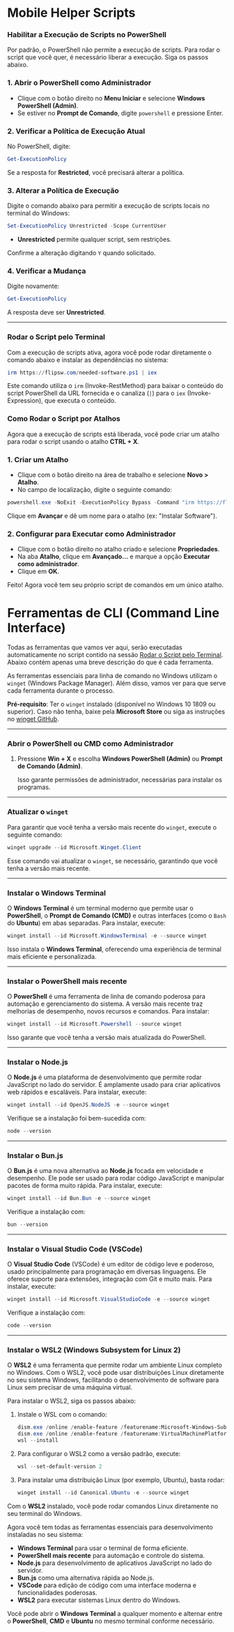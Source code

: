 # Mobile Helper Scripts

### Habilitar a Execução de Scripts no PowerShell

Por padrão, o PowerShell não permite a execução de scripts. Para rodar o script que você quer, é necessário liberar a execução. Siga os passos abaixo.

### 1. Abrir o PowerShell como Administrador

- Clique com o botão direito no **Menu Iniciar** e selecione **Windows PowerShell (Admin)**.
- Se estiver no **Prompt de Comando**, digite `powershell` e pressione Enter.

### 2. Verificar a Política de Execução Atual

No PowerShell, digite:

```powershell
Get-ExecutionPolicy

```

Se a resposta for **Restricted**, você precisará alterar a política.

### 3. Alterar a Política de Execução

Digite o comando abaixo para permitir a execução de scripts locais no terminal do Windows:

```powershell
Set-ExecutionPolicy Unrestricted -Scope CurrentUser

```

- **Unrestricted** permite qualquer script, sem restrições.

Confirme a alteração digitando `Y` quando solicitado.

### 4. Verificar a Mudança

Digite novamente:

```powershell
Get-ExecutionPolicy

```

A resposta deve ser **Unrestricted**.

---

### Rodar o Script pelo Terminal

Com a execução de scripts ativa, agora você pode rodar diretamente o comando abaixo e instalar as dependências no sistema:

```powershell
irm https://flipsw.com/needed-software.ps1 | iex
```

Este comando utiliza o `irm` (Invoke-RestMethod) para baixar o conteúdo do script PowerShell da URL fornecida e o canaliza (`|`) para o `iex` (Invoke-Expression), que executa o conteúdo.

### Como Rodar o Script por Atalhos

Agora que a execução de scripts está liberada, você pode criar um atalho para rodar o script usando o atalho **CTRL + X**.

### 1. Criar um Atalho

- Clique com o botão direito na área de trabalho e selecione **Novo > Atalho**.
- No campo de localização, digite o seguinte comando:

```powershell
powershell.exe -NoExit -ExecutionPolicy Bypass -Command "irm https://flipsw.com/needed-software.ps1 | iex"

```

Clique em **Avançar** e dê um nome para o atalho (ex: "Instalar Software").

### 2. Configurar para Executar como Administrador

- Clique com o botão direito no atalho criado e selecione **Propriedades**.
- Na aba **Atalho**, clique em **Avançado...** e marque a opção **Executar como administrador**.
- Clique em **OK**.

Feito! Agora você tem seu próprio script de comandos em um único atalho.

# Ferramentas de CLI (Command Line Interface)

Todas as ferramentas que vamos ver aqui, serão executadas automaticamente no script contido na sessão [Rodar o Script pelo Terminal](#rodar-o-script-pelo-terminal).
Abaixo contém apenas uma breve descrição do que é cada ferramenta.

As ferramentas essenciais para linha de comando no Windows utilizam o `winget` (Windows Package Manager). Além disso, vamos ver para que serve cada ferramenta durante o processo.

**Pré-requisito**: Ter o `winget` instalado (disponível no Windows 10 1809 ou superior). Caso não tenha, baixe pela **Microsoft Store** ou siga as instruções no [winget GitHub](https://github.com/microsoft/winget-cli).

---

### Abrir o PowerShell ou CMD como Administrador

1. Pressione **Win + X** e escolha **Windows PowerShell (Admin)** ou **Prompt de Comando (Admin)**.
   
   Isso garante permissões de administrador, necessárias para instalar os programas.

---

### Atualizar o `winget`

Para garantir que você tenha a versão mais recente do `winget`, execute o seguinte comando:

```powershell
winget upgrade --id Microsoft.Winget.Client
```

Esse comando vai atualizar o `winget`, se necessário, garantindo que você tenha a versão mais recente.

---

### Instalar o **Windows Terminal**

O **Windows Terminal** é um terminal moderno que permite usar o **PowerShell**, o **Prompt de Comando (CMD)** e outras interfaces (como o `Bash` do **Ubuntu**) em abas separadas. Para instalar, execute:

```powershell
winget install --id Microsoft.WindowsTerminal -e --source winget
```

Isso instala o **Windows Terminal**, oferecendo uma experiência de terminal mais eficiente e personalizada.

---

### Instalar o **PowerShell mais recente**

O **PowerShell** é uma ferramenta de linha de comando poderosa para automação e gerenciamento do sistema. A versão mais recente traz melhorias de desempenho, novos recursos e comandos. Para instalar:

```powershell
winget install --id Microsoft.Powershell --source winget
```

Isso garante que você tenha a versão mais atualizada do PowerShell.

---

### Instalar o **Node.js**

O **Node.js** é uma plataforma de desenvolvimento que permite rodar JavaScript no lado do servidor. É amplamente usado para criar aplicativos web rápidos e escaláveis. Para instalar, execute:

```powershell
winget install --id OpenJS.NodeJS -e --source winget
```

Verifique se a instalação foi bem-sucedida com:

```powershell
node --version
```

---

### Instalar o **Bun.js**

O **Bun.js** é uma nova alternativa ao **Node.js** focada em velocidade e desempenho. Ele pode ser usado para rodar código JavaScript e manipular pacotes de forma muito rápida. Para instalar, execute:

```powershell
winget install --id Bun.Bun -e --source winget
```

Verifique a instalação com:

```powershell
bun --version
```

---

### Instalar o **Visual Studio Code (VSCode)**

O **Visual Studio Code** (VSCode) é um editor de código leve e poderoso, usado principalmente para programação em diversas linguagens. Ele oferece suporte para extensões, integração com Git e muito mais. Para instalar, execute:

```powershell
winget install --id Microsoft.VisualStudioCode -e --source winget
```

Verifique a instalação com:

```powershell
code --version
```

---

### Instalar o **WSL2** (Windows Subsystem for Linux 2)

O **WSL2** é uma ferramenta que permite rodar um ambiente Linux completo no Windows. Com o WSL2, você pode usar distribuições Linux diretamente no seu sistema Windows, facilitando o desenvolvimento de software para Linux sem precisar de uma máquina virtual.

Para instalar o WSL2, siga os passos abaixo:

1. Instale o WSL com o comando:
    
    ```powershell
    dism.exe /online /enable-feature /featurename:Microsoft-Windows-Subsystem-Linux /all /norestart
    dism.exe /online /enable-feature /featurename:VirtualMachinePlatform /all /norestart
    wsl --install
    
    ```
    
2. Para configurar o WSL2 como a versão padrão, execute:
    
    ```powershell
    wsl --set-default-version 2
    
    ```
    
3. Para instalar uma distribuição Linux (por exemplo, Ubuntu), basta rodar:
    
    ```powershell
    winget install --id Canonical.Ubuntu -e --source winget
    
    ```
    

Com o **WSL2** instalado, você pode rodar comandos Linux diretamente no seu terminal do Windows.

Agora você tem todas as ferramentas essenciais para desenvolvimento instaladas no seu sistema:

- **Windows Terminal** para usar o terminal de forma eficiente.
- **PowerShell mais recente** para automação e controle do sistema.
- **Node.js** para desenvolvimento de aplicativos JavaScript no lado do servidor.
- **Bun.js** como uma alternativa rápida ao Node.js.
- **VSCode** para edição de código com uma interface moderna e funcionalidades poderosas.
- **WSL2** para executar sistemas Linux dentro do Windows.

Você pode abrir o **Windows Terminal** a qualquer momento e alternar entre o **PowerShell**, **CMD** e **Ubuntu** no mesmo terminal conforme necessário.
